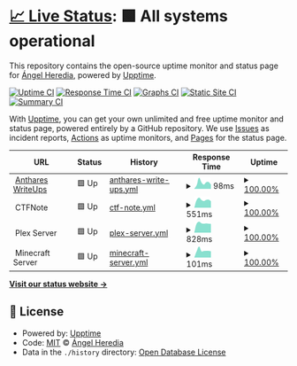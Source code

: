 # [📈 Live Status](https://status.anthares101.com): <!--live status--> **🟩 All systems operational**

This repository contains the open-source uptime monitor and status page for [Ángel Heredia](https://anthares101.com/), powered by [Upptime](https://github.com/upptime/upptime).

[![Uptime CI](https://github.com/anthares101/status-page/workflows/Uptime%20CI/badge.svg)](https://github.com/anthares101/status-page/actions?query=workflow%3A%22Uptime+CI%22)
[![Response Time CI](https://github.com/anthares101/status-page/workflows/Response%20Time%20CI/badge.svg)](https://github.com/anthares101/status-page/actions?query=workflow%3A%22Response+Time+CI%22)
[![Graphs CI](https://github.com/anthares101/status-page/workflows/Graphs%20CI/badge.svg)](https://github.com/anthares101/status-page/actions?query=workflow%3A%22Graphs+CI%22)
[![Static Site CI](https://github.com/anthares101/status-page/workflows/Static%20Site%20CI/badge.svg)](https://github.com/anthares101/status-page/actions?query=workflow%3A%22Static+Site+CI%22)
[![Summary CI](https://github.com/anthares101/status-page/workflows/Summary%20CI/badge.svg)](https://github.com/anthares101/status-page/actions?query=workflow%3A%22Summary+CI%22)

With [Upptime](https://upptime.js.org), you can get your own unlimited and free uptime monitor and status page, powered entirely by a GitHub repository. We use [Issues](https://github.com/anthares101/status-page/issues) as incident reports, [Actions](https://github.com/anthares101/status-page/actions) as uptime monitors, and [Pages](https://status.anthares101.com) for the status page.

<!--start: status pages-->
<!-- This summary is generated by Upptime (https://github.com/upptime/upptime) -->
<!-- Do not edit this manually, your changes will be overwritten -->
<!-- prettier-ignore -->
| URL | Status | History | Response Time | Uptime |
| --- | ------ | ------- | ------------- | ------ |
| <img alt="" src="https://anthares101.com/assets/favicon.png" height="13"> [Anthares WriteUps](https://anthares101.com/) | 🟩 Up | [anthares-write-ups.yml](https://github.com/anthares101/status-page/commits/HEAD/history/anthares-write-ups.yml) | <details><summary><img alt="Response time graph" src="./graphs/anthares-write-ups/response-time-week.png" height="20"> 98ms</summary><br><a href="https://status.anthares101.com/history/anthares-write-ups"><img alt="Response time 108" src="https://img.shields.io/endpoint?url=https%3A%2F%2Fraw.githubusercontent.com%2Fanthares101%2Fstatus-page%2FHEAD%2Fapi%2Fanthares-write-ups%2Fresponse-time.json"></a><br><a href="https://status.anthares101.com/history/anthares-write-ups"><img alt="24-hour response time 65" src="https://img.shields.io/endpoint?url=https%3A%2F%2Fraw.githubusercontent.com%2Fanthares101%2Fstatus-page%2FHEAD%2Fapi%2Fanthares-write-ups%2Fresponse-time-day.json"></a><br><a href="https://status.anthares101.com/history/anthares-write-ups"><img alt="7-day response time 98" src="https://img.shields.io/endpoint?url=https%3A%2F%2Fraw.githubusercontent.com%2Fanthares101%2Fstatus-page%2FHEAD%2Fapi%2Fanthares-write-ups%2Fresponse-time-week.json"></a><br><a href="https://status.anthares101.com/history/anthares-write-ups"><img alt="30-day response time 108" src="https://img.shields.io/endpoint?url=https%3A%2F%2Fraw.githubusercontent.com%2Fanthares101%2Fstatus-page%2FHEAD%2Fapi%2Fanthares-write-ups%2Fresponse-time-month.json"></a><br><a href="https://status.anthares101.com/history/anthares-write-ups"><img alt="1-year response time 108" src="https://img.shields.io/endpoint?url=https%3A%2F%2Fraw.githubusercontent.com%2Fanthares101%2Fstatus-page%2FHEAD%2Fapi%2Fanthares-write-ups%2Fresponse-time-year.json"></a></details> | <details><summary><a href="https://status.anthares101.com/history/anthares-write-ups">100.00%</a></summary><a href="https://status.anthares101.com/history/anthares-write-ups"><img alt="All-time uptime 100.00%" src="https://img.shields.io/endpoint?url=https%3A%2F%2Fraw.githubusercontent.com%2Fanthares101%2Fstatus-page%2FHEAD%2Fapi%2Fanthares-write-ups%2Fuptime.json"></a><br><a href="https://status.anthares101.com/history/anthares-write-ups"><img alt="24-hour uptime 100.00%" src="https://img.shields.io/endpoint?url=https%3A%2F%2Fraw.githubusercontent.com%2Fanthares101%2Fstatus-page%2FHEAD%2Fapi%2Fanthares-write-ups%2Fuptime-day.json"></a><br><a href="https://status.anthares101.com/history/anthares-write-ups"><img alt="7-day uptime 100.00%" src="https://img.shields.io/endpoint?url=https%3A%2F%2Fraw.githubusercontent.com%2Fanthares101%2Fstatus-page%2FHEAD%2Fapi%2Fanthares-write-ups%2Fuptime-week.json"></a><br><a href="https://status.anthares101.com/history/anthares-write-ups"><img alt="30-day uptime 100.00%" src="https://img.shields.io/endpoint?url=https%3A%2F%2Fraw.githubusercontent.com%2Fanthares101%2Fstatus-page%2FHEAD%2Fapi%2Fanthares-write-ups%2Fuptime-month.json"></a><br><a href="https://status.anthares101.com/history/anthares-write-ups"><img alt="1-year uptime 100.00%" src="https://img.shields.io/endpoint?url=https%3A%2F%2Fraw.githubusercontent.com%2Fanthares101%2Fstatus-page%2FHEAD%2Fapi%2Fanthares-write-ups%2Fuptime-year.json"></a></details>
| <img alt="" src="https://raw.githubusercontent.com/TFNS/CTFNote/main/front/public/favicon.png" height="13"> CTFNote | 🟩 Up | [ctf-note.yml](https://github.com/anthares101/status-page/commits/HEAD/history/ctf-note.yml) | <details><summary><img alt="Response time graph" src="./graphs/ctf-note/response-time-week.png" height="20"> 551ms</summary><br><a href="https://status.anthares101.com/history/ctf-note"><img alt="Response time 527" src="https://img.shields.io/endpoint?url=https%3A%2F%2Fraw.githubusercontent.com%2Fanthares101%2Fstatus-page%2FHEAD%2Fapi%2Fctf-note%2Fresponse-time.json"></a><br><a href="https://status.anthares101.com/history/ctf-note"><img alt="24-hour response time 458" src="https://img.shields.io/endpoint?url=https%3A%2F%2Fraw.githubusercontent.com%2Fanthares101%2Fstatus-page%2FHEAD%2Fapi%2Fctf-note%2Fresponse-time-day.json"></a><br><a href="https://status.anthares101.com/history/ctf-note"><img alt="7-day response time 551" src="https://img.shields.io/endpoint?url=https%3A%2F%2Fraw.githubusercontent.com%2Fanthares101%2Fstatus-page%2FHEAD%2Fapi%2Fctf-note%2Fresponse-time-week.json"></a><br><a href="https://status.anthares101.com/history/ctf-note"><img alt="30-day response time 527" src="https://img.shields.io/endpoint?url=https%3A%2F%2Fraw.githubusercontent.com%2Fanthares101%2Fstatus-page%2FHEAD%2Fapi%2Fctf-note%2Fresponse-time-month.json"></a><br><a href="https://status.anthares101.com/history/ctf-note"><img alt="1-year response time 527" src="https://img.shields.io/endpoint?url=https%3A%2F%2Fraw.githubusercontent.com%2Fanthares101%2Fstatus-page%2FHEAD%2Fapi%2Fctf-note%2Fresponse-time-year.json"></a></details> | <details><summary><a href="https://status.anthares101.com/history/ctf-note">100.00%</a></summary><a href="https://status.anthares101.com/history/ctf-note"><img alt="All-time uptime 99.92%" src="https://img.shields.io/endpoint?url=https%3A%2F%2Fraw.githubusercontent.com%2Fanthares101%2Fstatus-page%2FHEAD%2Fapi%2Fctf-note%2Fuptime.json"></a><br><a href="https://status.anthares101.com/history/ctf-note"><img alt="24-hour uptime 100.00%" src="https://img.shields.io/endpoint?url=https%3A%2F%2Fraw.githubusercontent.com%2Fanthares101%2Fstatus-page%2FHEAD%2Fapi%2Fctf-note%2Fuptime-day.json"></a><br><a href="https://status.anthares101.com/history/ctf-note"><img alt="7-day uptime 100.00%" src="https://img.shields.io/endpoint?url=https%3A%2F%2Fraw.githubusercontent.com%2Fanthares101%2Fstatus-page%2FHEAD%2Fapi%2Fctf-note%2Fuptime-week.json"></a><br><a href="https://status.anthares101.com/history/ctf-note"><img alt="30-day uptime 99.92%" src="https://img.shields.io/endpoint?url=https%3A%2F%2Fraw.githubusercontent.com%2Fanthares101%2Fstatus-page%2FHEAD%2Fapi%2Fctf-note%2Fuptime-month.json"></a><br><a href="https://status.anthares101.com/history/ctf-note"><img alt="1-year uptime 99.92%" src="https://img.shields.io/endpoint?url=https%3A%2F%2Fraw.githubusercontent.com%2Fanthares101%2Fstatus-page%2FHEAD%2Fapi%2Fctf-note%2Fuptime-year.json"></a></details>
| <img alt="" src="https://www.plex.tv/wp-content/themes/plex/assets/img/favicons/favicon-32x32.png" height="13"> Plex Server | 🟩 Up | [plex-server.yml](https://github.com/anthares101/status-page/commits/HEAD/history/plex-server.yml) | <details><summary><img alt="Response time graph" src="./graphs/plex-server/response-time-week.png" height="20"> 828ms</summary><br><a href="https://status.anthares101.com/history/plex-server"><img alt="Response time 780" src="https://img.shields.io/endpoint?url=https%3A%2F%2Fraw.githubusercontent.com%2Fanthares101%2Fstatus-page%2FHEAD%2Fapi%2Fplex-server%2Fresponse-time.json"></a><br><a href="https://status.anthares101.com/history/plex-server"><img alt="24-hour response time 778" src="https://img.shields.io/endpoint?url=https%3A%2F%2Fraw.githubusercontent.com%2Fanthares101%2Fstatus-page%2FHEAD%2Fapi%2Fplex-server%2Fresponse-time-day.json"></a><br><a href="https://status.anthares101.com/history/plex-server"><img alt="7-day response time 828" src="https://img.shields.io/endpoint?url=https%3A%2F%2Fraw.githubusercontent.com%2Fanthares101%2Fstatus-page%2FHEAD%2Fapi%2Fplex-server%2Fresponse-time-week.json"></a><br><a href="https://status.anthares101.com/history/plex-server"><img alt="30-day response time 780" src="https://img.shields.io/endpoint?url=https%3A%2F%2Fraw.githubusercontent.com%2Fanthares101%2Fstatus-page%2FHEAD%2Fapi%2Fplex-server%2Fresponse-time-month.json"></a><br><a href="https://status.anthares101.com/history/plex-server"><img alt="1-year response time 780" src="https://img.shields.io/endpoint?url=https%3A%2F%2Fraw.githubusercontent.com%2Fanthares101%2Fstatus-page%2FHEAD%2Fapi%2Fplex-server%2Fresponse-time-year.json"></a></details> | <details><summary><a href="https://status.anthares101.com/history/plex-server">100.00%</a></summary><a href="https://status.anthares101.com/history/plex-server"><img alt="All-time uptime 99.77%" src="https://img.shields.io/endpoint?url=https%3A%2F%2Fraw.githubusercontent.com%2Fanthares101%2Fstatus-page%2FHEAD%2Fapi%2Fplex-server%2Fuptime.json"></a><br><a href="https://status.anthares101.com/history/plex-server"><img alt="24-hour uptime 100.00%" src="https://img.shields.io/endpoint?url=https%3A%2F%2Fraw.githubusercontent.com%2Fanthares101%2Fstatus-page%2FHEAD%2Fapi%2Fplex-server%2Fuptime-day.json"></a><br><a href="https://status.anthares101.com/history/plex-server"><img alt="7-day uptime 100.00%" src="https://img.shields.io/endpoint?url=https%3A%2F%2Fraw.githubusercontent.com%2Fanthares101%2Fstatus-page%2FHEAD%2Fapi%2Fplex-server%2Fuptime-week.json"></a><br><a href="https://status.anthares101.com/history/plex-server"><img alt="30-day uptime 99.77%" src="https://img.shields.io/endpoint?url=https%3A%2F%2Fraw.githubusercontent.com%2Fanthares101%2Fstatus-page%2FHEAD%2Fapi%2Fplex-server%2Fuptime-month.json"></a><br><a href="https://status.anthares101.com/history/plex-server"><img alt="1-year uptime 99.77%" src="https://img.shields.io/endpoint?url=https%3A%2F%2Fraw.githubusercontent.com%2Fanthares101%2Fstatus-page%2FHEAD%2Fapi%2Fplex-server%2Fuptime-year.json"></a></details>
| <img alt="" src="https://www.minecraft.net/etc.clientlibs/minecraft/clientlibs/main/resources/favicon-32x32.png" height="13"> Minecraft Server | 🟩 Up | [minecraft-server.yml](https://github.com/anthares101/status-page/commits/HEAD/history/minecraft-server.yml) | <details><summary><img alt="Response time graph" src="./graphs/minecraft-server/response-time-week.png" height="20"> 101ms</summary><br><a href="https://status.anthares101.com/history/minecraft-server"><img alt="Response time 104" src="https://img.shields.io/endpoint?url=https%3A%2F%2Fraw.githubusercontent.com%2Fanthares101%2Fstatus-page%2FHEAD%2Fapi%2Fminecraft-server%2Fresponse-time.json"></a><br><a href="https://status.anthares101.com/history/minecraft-server"><img alt="24-hour response time 89" src="https://img.shields.io/endpoint?url=https%3A%2F%2Fraw.githubusercontent.com%2Fanthares101%2Fstatus-page%2FHEAD%2Fapi%2Fminecraft-server%2Fresponse-time-day.json"></a><br><a href="https://status.anthares101.com/history/minecraft-server"><img alt="7-day response time 101" src="https://img.shields.io/endpoint?url=https%3A%2F%2Fraw.githubusercontent.com%2Fanthares101%2Fstatus-page%2FHEAD%2Fapi%2Fminecraft-server%2Fresponse-time-week.json"></a><br><a href="https://status.anthares101.com/history/minecraft-server"><img alt="30-day response time 104" src="https://img.shields.io/endpoint?url=https%3A%2F%2Fraw.githubusercontent.com%2Fanthares101%2Fstatus-page%2FHEAD%2Fapi%2Fminecraft-server%2Fresponse-time-month.json"></a><br><a href="https://status.anthares101.com/history/minecraft-server"><img alt="1-year response time 104" src="https://img.shields.io/endpoint?url=https%3A%2F%2Fraw.githubusercontent.com%2Fanthares101%2Fstatus-page%2FHEAD%2Fapi%2Fminecraft-server%2Fresponse-time-year.json"></a></details> | <details><summary><a href="https://status.anthares101.com/history/minecraft-server">100.00%</a></summary><a href="https://status.anthares101.com/history/minecraft-server"><img alt="All-time uptime 100.00%" src="https://img.shields.io/endpoint?url=https%3A%2F%2Fraw.githubusercontent.com%2Fanthares101%2Fstatus-page%2FHEAD%2Fapi%2Fminecraft-server%2Fuptime.json"></a><br><a href="https://status.anthares101.com/history/minecraft-server"><img alt="24-hour uptime 100.00%" src="https://img.shields.io/endpoint?url=https%3A%2F%2Fraw.githubusercontent.com%2Fanthares101%2Fstatus-page%2FHEAD%2Fapi%2Fminecraft-server%2Fuptime-day.json"></a><br><a href="https://status.anthares101.com/history/minecraft-server"><img alt="7-day uptime 100.00%" src="https://img.shields.io/endpoint?url=https%3A%2F%2Fraw.githubusercontent.com%2Fanthares101%2Fstatus-page%2FHEAD%2Fapi%2Fminecraft-server%2Fuptime-week.json"></a><br><a href="https://status.anthares101.com/history/minecraft-server"><img alt="30-day uptime 100.00%" src="https://img.shields.io/endpoint?url=https%3A%2F%2Fraw.githubusercontent.com%2Fanthares101%2Fstatus-page%2FHEAD%2Fapi%2Fminecraft-server%2Fuptime-month.json"></a><br><a href="https://status.anthares101.com/history/minecraft-server"><img alt="1-year uptime 100.00%" src="https://img.shields.io/endpoint?url=https%3A%2F%2Fraw.githubusercontent.com%2Fanthares101%2Fstatus-page%2FHEAD%2Fapi%2Fminecraft-server%2Fuptime-year.json"></a></details>

<!--end: status pages-->

[**Visit our status website →**](https://status.anthares101.com)

## 📄 License

- Powered by: [Upptime](https://github.com/upptime/upptime)
- Code: [MIT](./LICENSE) © [Ángel Heredia](https://anthares101.com/)
- Data in the `./history` directory: [Open Database License](https://opendatacommons.org/licenses/odbl/1-0/)
